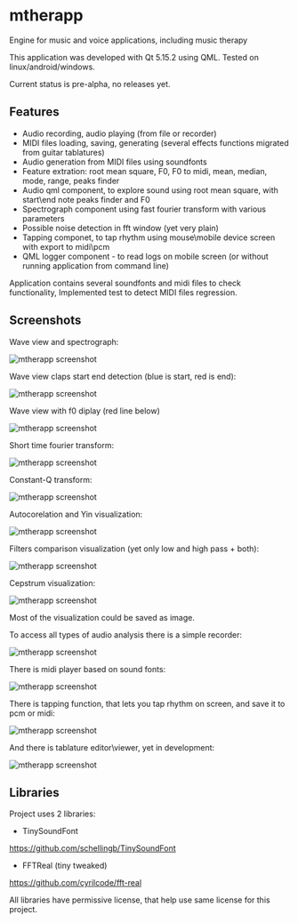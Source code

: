 # mtherapp
Engine for music and voice applications, including music therapy

This application was developed with Qt 5.15.2 using QML. Tested on linux/android/windows.

Current status is pre-alpha, no releases yet.

## Features

* Audio recording, audio playing (from file or recorder)
* MIDI files loading, saving, generating (several effects functions migrated from guitar tablatures)
* Audio generation from MIDI files using soundfonts
* Feature extration: root mean square, F0, F0 to midi, mean, median, mode, range, peaks finder
* Audio qml component, to explore sound using root mean square, with start\end note peaks finder and F0
* Spectrograph component using fast fourier transform with various parameters
* Possible noise detection in fft window (yet very plain)
* Tapping componet, to tap rhythm using mouse\mobile device screen with export to midi\pcm
* QML logger component - to read logs on mobile screen (or without running application from command line)

Application contains several soundfonts and midi files to check functionality,
Implemented test to detect MIDI files regression.

## Screenshots

Wave view and spectrograph:

![mtherapp screenshot](res/info/screenshots/wave_fft.png)

Wave view claps start end detection (blue is start, red is end):

![mtherapp screenshot](res/info/screenshots/claps.png)

Wave view with f0 diplay (red line below)

![mtherapp screenshot](res/info/screenshots/wave_f0.png)

Short time fourier transform:

![mtherapp screenshot](res/info/screenshots/stft.png)

Constant-Q transform:

![mtherapp screenshot](res/info/screenshots/constq.png)

Autocorelation and Yin visualization:

![mtherapp screenshot](res/info/screenshots/acf.png)

Filters comparison visualization (yet only low and high pass + both):

![mtherapp screenshot](res/info/screenshots/filters.png)

Cepstrum visualization:

![mtherapp screenshot](res/info/screenshots/cepstrum.png)

Most of the visualization could be saved as image.

To access all types of audio analysis there is a simple recorder:

![mtherapp screenshot](res/info/screenshots/recorder.png)

There is midi player based on sound fonts:

![mtherapp screenshot](res/info/screenshots/midi.png)

There is tapping function, that lets you tap rhythm on screen, and save it to pcm or midi:

![mtherapp screenshot](res/info/screenshots/tapping.png)

And there is tablature editor\viewer, yet in development:

![mtherapp screenshot](res/info/screenshots/tab.png)


## Libraries

Project uses 2 libraries:

* TinySoundFont

https://github.com/schellingb/TinySoundFont

* FFTReal (tiny tweaked)

https://github.com/cyrilcode/fft-real


All libraries have permissive license, that help use same license for this project.